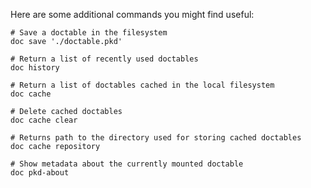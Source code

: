 Here are some additional commands you might find useful:

```nushell
# Save a doctable in the filesystem
doc save './doctable.pkd'

# Return a list of recently used doctables
doc history

# Return a list of doctables cached in the local filesystem
doc cache

# Delete cached doctables
doc cache clear

# Returns path to the directory used for storing cached doctables
doc cache repository

# Show metadata about the currently mounted doctable
doc pkd-about
```
